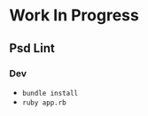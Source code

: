 Work In Progress
============

Psd Lint
-----------

### Dev

* ```bundle install```
* ```ruby app.rb```
